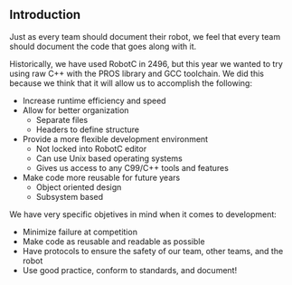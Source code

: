 ## Introduction
Just as every team should document their robot, we feel that every team should document the code that goes along with it.

Historically, we have used RobotC in 2496, but this year we wanted to try using raw C++ with the PROS library and GCC toolchain. We did this because we think that it will allow us to accomplish the following:

- Increase runtime efficiency and speed
- Allow for better organization
  - Separate files
  - Headers to define structure
- Provide a more flexible development environment
  - Not locked into RobotC editor
  - Can use Unix based operating systems
  - Gives us access to any C99/C++ tools and features
- Make code more reusable for future years
  - Object oriented design
  - Subsystem based

We have very specific objetives in mind when it comes to development:
 - Minimize failure at competition
 - Make code as reusable and readable as possible
 - Have protocols to ensure the safety of our team, other teams, and the robot
 - Use good practice, conform to standards, and document!
